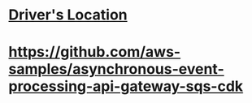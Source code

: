 # [Driver's Location](https://www.youtube.com/watch?v=v7dMZrjxMgc&t=2s)
# https://github.com/aws-samples/asynchronous-event-processing-api-gateway-sqs-cdk
